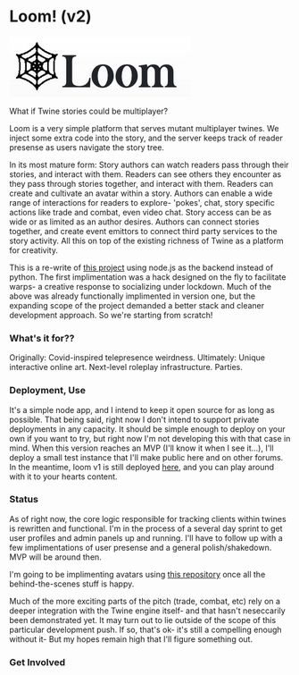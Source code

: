 Loom! (v2)
==========
![Loom Header](/readme_images/loom_logo.jpg)

What if Twine stories could be multiplayer?

Loom is a very simple platform that serves mutant multiplayer twines.
We inject some extra code into the story, and the server keeps track of reader presense as users navigate the story tree.

In its most mature form: 
Story authors can watch readers pass through their stories, and interact with them. Readers can see others they encounter as they pass through stories together, and interact with them. Readers can create and cultivate an avatar within a story. Authors can enable a wide range of interactions for readers to explore- 'pokes', chat, story specific actions like trade and combat, even video chat. Story access can be as wide or as limited as an author desires. Authors can connect stories together, and create event emittors to connect third party services to the story activity. All this on top of the existing richness of Twine as a platform for creativity. 

This is a re-write of [this project](https://github.com/pgulley/loom) using node.js as the backend instead of python. The first implimentation was a hack designed on the fly to facilitate warps- a creative response to socializing under lockdown. Much of the above was already functionally implimented in version one, but the expanding scope of the project demanded a better stack and cleaner development approach. So we're starting from scratch! 

### What's it for??
Originally: Covid-inspired telepresence weirdness. 
Ultimately: Unique interactive online art. Next-level roleplay infrastructure. Parties.

### Deployment, Use
It's a simple node app, and I intend to keep it open source for as long as possible. That being said, right now I don't intend to support private deployments in any capacity. It should be simple enough to deploy on your own if you want to try, but right now I'm not developing this with that case in mind.
When this version reaches an MVP (I'll know it when I see it...), I'll deploy a small test instance that I'll make public here and on other forums. In the meantime, loom v1 is still deployed [here](https://twine-loom-test.herokuapp.com), and you can play around with it to your hearts content.

### Status 
As of right now, the core logic responsible for tracking clients within twines is rewritten and functional.
I'm in the process of a several day sprint to get user profiles and admin panels up and running. 
I'll have to follow up with a few implimentations of user presense and a general polish/shakedown. MVP will be around then. 

I'm going to be implimenting avatars using [this repository](https://github.com/pgulley/svg_wiggles) once all the behind-the-scenes stuff is happy.

Much of the more exciting parts of the pitch (trade, combat, etc) rely on a deeper integration with the Twine engine itself- and that hasn't neseccarily been demonstrated yet. It may turn out to lie outside of the scope of this particular development push. If so, that's ok- it's still a compelling enough without it- But my hopes remain high that I'll figure something out.

### Get Involved 



